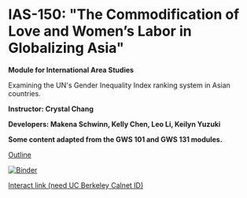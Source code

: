 # IAS-150: "The Commodification of Love and Women’s Labor in Globalizing Asia"
**Module for International Area Studies**

Examining the UN's Gender Inequality Index ranking system in Asian countries. 

**Instructor: Crystal Chang**

**Developers: Makena Schwinn, Kelly Chen, Leo Li, Keilyn Yuzuki**

**Some content adapted from the GWS 101 and GWS 131 modules.**

[Outline](https://docs.google.com/a/berkeley.edu/presentation/d/1ai0R142mIF6BoEXFx3r9YH_nvPwhDb3_5jZDwCOyku8/edit?usp=sharing)

[![Binder](https://mybinder.org/badge.svg)](https://mybinder.org/v2/gh/ds-modules/IAS-150/master?filepath=asia-workbook-for-students.ipynb)

[Interact link (need UC Berkeley Calnet ID)](http://datahub.berkeley.edu/user-redirect/interact?account=ds-modules&repo=IAS-150&branch=master&path=asia-workbook-for-students.ipynb)
